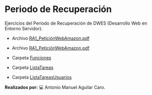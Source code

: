 # Periodo de Recuperación
Ejercicios del Periodo de Recuperación de DWES (Desarrollo Web en Entorno Servidor).

- Archivo [RA1_PeticiónWebAmazon.pdf](https://github.com/antonio-aguilar/PeriodoRecuperacion/blob/main/RA1_Petici%C3%B3nWebAmazon.pdf)

- Archivo [RA1_PeticiónWebAmazon.pdf](https://github.com/antonio-aguilar/PeriodoRecuperacion/blob/main/RA1_ProcesoDePetici%C3%B3nWeb.pdf)

- Carpeta [Funciones](https://github.com/antonio-aguilar/PeriodoRecuperacion/tree/main/Funciones)

- Carpeta [ListaTareas](https://github.com/antonio-aguilar/PeriodoRecuperacion/tree/main/ListaTareas)

- Carpeta [ListaTareasUsuarios](https://github.com/antonio-aguilar/PeriodoRecuperacion/tree/main/ListaTareasUsuarios)

**Realizados por:** 💻 Antonio Manuel Aguilar Caro.
